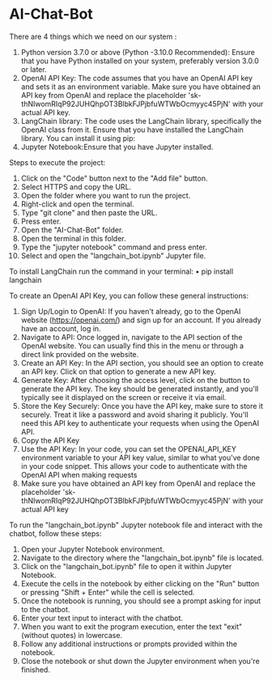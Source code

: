 # AI-Chat-Bot
There are 4 things which we need on our system :
1.	Python version 3.7.0 or above (Python -3.10.0 Recommended): Ensure that you have Python installed on your system, preferably version 3.0.0 or later.
2.	OpenAI API Key: The code assumes that you have an OpenAI API key and sets it as an environment variable. Make sure you have obtained an API key from OpenAI and replace the placeholder 'sk- 
    thNIwomRIqP92JUHQhpOT3BlbkFJPjbfuWTWbOcmyyc45PjN' with your actual API key.
3.	LangChain library: The code uses the LangChain library, specifically the OpenAI class from it. Ensure that you have installed the LangChain library. You can install it using pip: 
4.	Jupyter Notebook:Ensure that you have Jupyter installed.

Steps to execute the project:
1.	Click on the "Code" button next to the "Add file" button.
2.	Select HTTPS and copy the URL.
3.	Open the folder where you want to run the project.
4.	Right-click and open the terminal.
5.	Type "git clone" and then paste the URL.
6.	Press enter.
7.	Open the "AI-Chat-Bot" folder.
8.	Open the terminal in this folder.
9.	Type the "jupyter notebook" command and press enter.
10.	Select and open the "langchain_bot.ipynb" Jupyter file.

To install LangChain run the command in your terminal:
•	pip install langchain

To create an OpenAI API Key, you can follow these general instructions:

1.	Sign Up/Login to OpenAI: If you haven't already, go to the OpenAI website (https://openai.com/) and sign up for an account. If you already have an account, log in.
2.	Navigate to API: Once logged in, navigate to the API section of the OpenAI website. You can usually find this in the menu or through a direct link provided on the website.
3.	Create an API Key: In the API section, you should see an option to create an API key. Click on that option to generate a new API key.
4.	Generate Key: After choosing the access level, click on the button to generate the API key. The key should be generated instantly, and you'll typically see it displayed on the screen or receive it via email.
5.	Store the Key Securely: Once you have the API key, make sure to store it securely. Treat it like a password and avoid sharing it publicly. You'll need this API key to authenticate your requests when using the OpenAI API.
6.	Copy the API Key
7.	Use the API Key: In your code, you can set the OPENAI_API_KEY environment variable to your API key value, similar to what you've done in your code snippet. This allows your code to authenticate with the OpenAI API when making requests
8.	Make sure you have obtained an API key from OpenAI and replace the placeholder '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' with your actual API key

  To run the "langchain_bot.ipynb" Jupyter notebook file and interact with the chatbot, follow these steps:

1.	Open your Jupyter Notebook environment.
2.	Navigate to the directory where the "langchain_bot.ipynb" file is located.
3.	Click on the "langchain_bot.ipynb" file to open it within Jupyter Notebook.
4.	Execute the cells in the notebook by either clicking on the "Run" button or pressing "Shift + Enter" while the cell is selected.
5.	Once the notebook is running, you should see a prompt asking for input to the chatbot.
6.	Enter your text input to interact with the chatbot.
7.	When you want to exit the program execution, enter the text "exit" (without quotes) in lowercase.
8.	Follow any additional instructions or prompts provided within the notebook.
9.	Close the notebook or shut down the Jupyter environment when you're finished.
